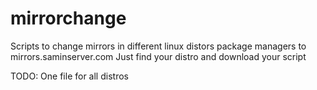 # mirrorchange
Scripts to change mirrors in different linux distors package managers to mirrors.saminserver.com
Just find your distro and download your script

TODO:
One file for all distros
